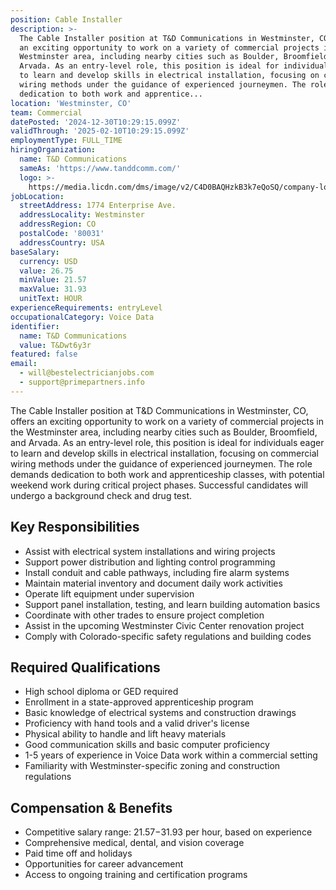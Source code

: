 ```yaml
---
position: Cable Installer
description: >-
  The Cable Installer position at T&D Communications in Westminster, CO, offers
  an exciting opportunity to work on a variety of commercial projects in the
  Westminster area, including nearby cities such as Boulder, Broomfield, and
  Arvada. As an entry-level role, this position is ideal for individuals eager
  to learn and develop skills in electrical installation, focusing on commercial
  wiring methods under the guidance of experienced journeymen. The role demands
  dedication to both work and apprentice...
location: 'Westminster, CO'
team: Commercial
datePosted: '2024-12-30T10:29:15.099Z'
validThrough: '2025-02-10T10:29:15.099Z'
employmentType: FULL_TIME
hiringOrganization:
  name: T&D Communications
  sameAs: 'https://www.tanddcomm.com/'
  logo: >-
    https://media.licdn.com/dms/image/v2/C4D0BAQHzkB3k7eQoSQ/company-logo_200_200/company-logo_200_200/0/1631320385872?e=2147483647&v=beta&t=nuFy5lrwqoCuQ6_2P8hO_EwhwJlnndzcbM7ZPSfdKlM
jobLocation:
  streetAddress: 1774 Enterprise Ave.
  addressLocality: Westminster
  addressRegion: CO
  postalCode: '80031'
  addressCountry: USA
baseSalary:
  currency: USD
  value: 26.75
  minValue: 21.57
  maxValue: 31.93
  unitText: HOUR
experienceRequirements: entryLevel
occupationalCategory: Voice Data
identifier:
  name: T&D Communications
  value: T&Dwt6y3r
featured: false
email:
  - will@bestelectricianjobs.com
  - support@primepartners.info
---
```




The Cable Installer position at T&D Communications in Westminster, CO, offers an exciting opportunity to work on a variety of commercial projects in the Westminster area, including nearby cities such as Boulder, Broomfield, and Arvada. As an entry-level role, this position is ideal for individuals eager to learn and develop skills in electrical installation, focusing on commercial wiring methods under the guidance of experienced journeymen. The role demands dedication to both work and apprenticeship classes, with potential weekend work during critical project phases. Successful candidates will undergo a background check and drug test.

## Key Responsibilities
- Assist with electrical system installations and wiring projects
- Support power distribution and lighting control programming
- Install conduit and cable pathways, including fire alarm systems
- Maintain material inventory and document daily work activities
- Operate lift equipment under supervision
- Support panel installation, testing, and learn building automation basics
- Coordinate with other trades to ensure project completion
- Assist in the upcoming Westminster Civic Center renovation project
- Comply with Colorado-specific safety regulations and building codes

## Required Qualifications
- High school diploma or GED required
- Enrollment in a state-approved apprenticeship program
- Basic knowledge of electrical systems and construction drawings
- Proficiency with hand tools and a valid driver's license
- Physical ability to handle and lift heavy materials
- Good communication skills and basic computer proficiency
- 1-5 years of experience in Voice Data work within a commercial setting
- Familiarity with Westminster-specific zoning and construction regulations

## Compensation & Benefits
- Competitive salary range: $21.57-$31.93 per hour, based on experience
- Comprehensive medical, dental, and vision coverage
- Paid time off and holidays
- Opportunities for career advancement
- Access to ongoing training and certification programs
